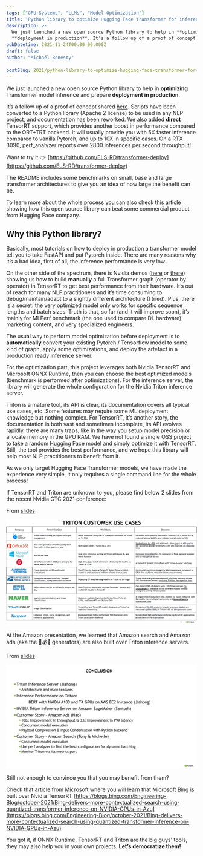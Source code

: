 ```yaml
---
tags: ["GPU Systems", "LLMs", "Model Optimization"]
title: 'Python library to optimize Hugging Face transformer for inference: < 0.5 ms latency / 2850 infer/sec'
description: >-
  We just launched a new open source Python library to help in **optimizing** Transformer model inference and prepare
  **deployment in production**. It’s a follow up of a proof of concept shared . Scripts have been conve…
pubDatetime: 2021-11-24T00:00:00.000Z
draft: false
author: "Michaël Benesty"

postSlug: 2021/python-library-to-optimize-hugging-face-transformer-for-inference
---
```



We just launched a new open source Python library to help in **optimizing** Transformer model inference and prepare
**deployment in production**.

It’s a follow up of a proof of concept
shared [here](../optimization-of-hugging-face-transformer-models/index.md).
Scripts have been converted to a Python library (Apache 2 license) to be used in any NLP project, and documentation has
been reworked. We also added **direct** TensorRT support,
which provides another boost in performance compared to the ORT+TRT backend. It will usually provide you with 5X faster
inference compared to vanilla Pytorch, and up to 10X in specific cases. On a RTX 3090, perf_analyzer reports over 2800
inferences per second throughput!

<!-- more -->

Want to try it 👉 [https://github.com/ELS-RD/transformer-deploy](https://github.com/ELS-RD/transformer-deploy)

The README includes some benchmarks on small, base and large transformer architectures to give you an idea of how large
the benefit can be.

To learn more about the whole process you can also
check [this article](../hugging-face-transformer-inference-under-1-millisecond-latency/index.md)
showing how this open source library can beat some commercial product from Hugging Face company.

## Why this Python library?

Basically, most tutorials on how to deploy in production a transformer model tell you to take FastAPI and put Pytorch
inside. There are many reasons why it’s a bad idea, first of all, the inference performance is very low.

On the other side of the spectrum, there is Nvidia
demos ([here](https://github.com/NVIDIA/TensorRT/tree/main/demo/BERT)
or [there](https://github.com/NVIDIA/FasterTransformer)) showing us how to build **manually** a full Transformer
graph (operator by operator) in TensorRT to get best performance from their hardware. It’s out of
reach for many NLP practitioners and it’s time consuming to debug/maintain/adapt to a slightly different architecture (I
tried).
Plus, there is a secret: the very optimized model only works for specific sequence lengths and batch sizes. Truth is
that, so far (and it will improve soon), it’s mainly for MLPerf benchmark (the one used to compare DL hardware),
marketing content, and very specialized engineers.

The usual way to perform model optimization before deployment is to **automatically** convert your existing Pytorch /
Tensorflow model to some kind of graph, apply some optimizations, and deploy the artefact in a production ready
inference server.

For the optimization part, this project leverages both Nvidia TensorRT and Microsoft ONNX Runtime, then you can choose
the best optimized models (benchmark is performed after optimizations). For the inference server, the library will
generate the whole configuration for the Nvidia Triton inference server.

Triton is a mature tool, its API is clear, its documentation covers all typical use cases, etc. Some features may
require some ML deployment knowledge but nothing complex. For TensorRT, it’s another story, the documentation is both
vast and sometimes incomplete, its API evolves rapidly, there are many traps, like in the way you setup model precision
or allocate memory in the GPU RAM. We have not found a single OSS project to take a random Hugging Face model and simply
optimize it with TensorRT. Still, the tool provides the best performance, and we hope this library will help most NLP
practitioners to benefit from it.

As we only target Hugging Face Transformer models, we have made the experience very simple, it only requires a single
command line for the whole process!

If TensorRT and Triton are unknown to you, please find below 2 slides from the recent Nvidia GTC 2021 conference:

From [slides](https://reg.rainfocus.com/flow/nvidia/nvidiagtc/ap2/page/sessioncatalog/session/1629317744587001TJe7)


  ![Triton customer uses cases](triton-customer-use-cases.webp)


At the Amazon presentation, we learned that Amazon search and Amazon ads (aka the 💸💰🤑 generators) are also built over
Triton inference servers.

From [slides](https://reg.rainfocus.com/flow/nvidia/nvidiagtc/ap2/page/sessioncatalog/session/16301005050970010fZk)


  ![Triton customer uses case](conclusion.webp)


Still not enough to convince you that you may benefit from them?

Check that article from Microsoft where you will learn that Microsoft Bing is built over Nvidia
TensorRT [https://blogs.bing.com/Engineering-Blog/october-2021/Bing-delivers-more-contextualized-search-using-quantized-transformer-inference-on-NVIDIA-GPUs-in-Azu](https://blogs.bing.com/Engineering-Blog/october-2021/Bing-delivers-more-contextualized-search-using-quantized-transformer-inference-on-NVIDIA-GPUs-in-Azu)

You got it, if ONNX Runtime, TensorRT and Triton are the big guys' tools, they may also help you in your own projects.
**Let’s democratize them!**
